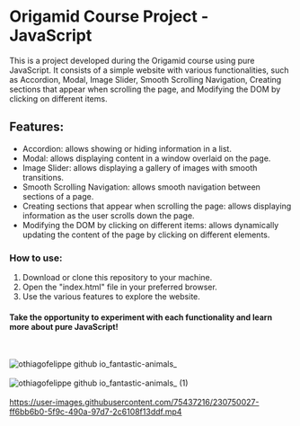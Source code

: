 # Origamid Course Project - JavaScript

This is a project developed during the Origamid course using pure JavaScript. It consists of a simple website with various functionalities, such as Accordion, Modal, Image Slider, Smooth Scrolling Navigation, Creating sections that appear when scrolling the page, and Modifying the DOM by clicking on different items.

## Features:

- Accordion: allows showing or hiding information in a list.
- Modal: allows displaying content in a window overlaid on the page.
- Image Slider: allows displaying a gallery of images with smooth transitions.
- Smooth Scrolling Navigation: allows smooth navigation between sections of a page.
- Creating sections that appear when scrolling the page: allows displaying information as the user scrolls down the page.
- Modifying the DOM by clicking on different items: allows dynamically updating the content of the page by clicking on different elements.

### How to use:

1. Download or clone this repository to your machine.
2. Open the "index.html" file in your preferred browser.
3. Use the various features to explore the website.

#### Take the opportunity to experiment with each functionality and learn more about pure JavaScript!

<br/>

![othiagofelippe github io_fantastic-animals_](https://user-images.githubusercontent.com/75437216/230749705-4d2c9e5b-93da-45cb-997a-4b436dce145e.png)
<br/>
<br/>
![othiagofelippe github io_fantastic-animals_ (1)](https://user-images.githubusercontent.com/75437216/230749774-e8515149-087f-4251-9977-4873276ff3c0.png)
<br/>
<br/>
https://user-images.githubusercontent.com/75437216/230750027-ff6bb6b0-5f9c-490a-97d7-2c6108f13ddf.mp4


